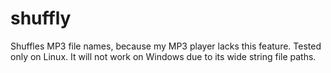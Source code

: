 # shuffly

Shuffles MP3 file names, because my MP3 player lacks this feature. Tested only on Linux. It will not work on Windows due to its wide string file paths.
